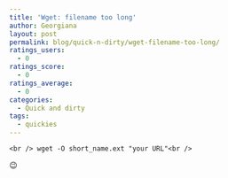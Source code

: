 ```yaml
---
title: 'Wget: filename too long'
author: Georgiana
layout: post
permalink: blog/quick-n-dirty/wget-filename-too-long/
ratings_users:
  - 0
ratings_score:
  - 0
ratings_average:
  - 0
categories:
  - Quick and dirty
tags:
  - quickies
---
```

`<br />
wget -O short_name.ext "your URL"<br />
`

😉
